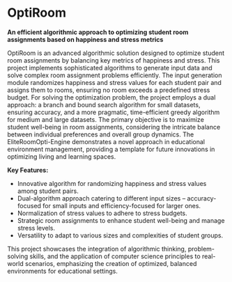 # OptiRoom
**An efficient algorithmic approach to optimizing student room assignments based on happiness and stress metrics**

OptiRoom is an advanced algorithmic solution designed to optimize student room assignments by balancing key metrics of happiness and stress. This project implements sophisticated algorithms to generate input data and solve complex room assignment problems efficiently. The input generation module randomizes happiness and stress values for each student pair and assigns them to rooms, ensuring no room exceeds a predefined stress budget. For solving the optimization problem, the project employs a dual approach: a branch and bound search algorithm for small datasets, ensuring accuracy, and a more pragmatic, time-efficient greedy algorithm for medium and large datasets. The primary objective is to maximize student well-being in room assignments, considering the intricate balance between individual preferences and overall group dynamics. The EliteRoomOpti-Engine demonstrates a novel approach in educational environment management, providing a template for future innovations in optimizing living and learning spaces.

**Key Features:**
- Innovative algorithm for randomizing happiness and stress values among student pairs.
- Dual-algorithm approach catering to different input sizes – accuracy-focused for small inputs and efficiency-focused for larger ones.
- Normalization of stress values to adhere to stress budgets.
- Strategic room assignments to enhance student well-being and manage stress levels.
- Versatility to adapt to various sizes and complexities of student groups.

This project showcases the integration of algorithmic thinking, problem-solving skills, and the application of computer science principles to real-world scenarios, emphasizing the creation of optimized, balanced environments for educational settings.
